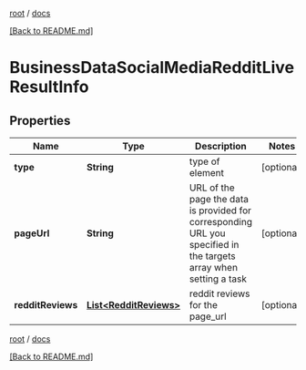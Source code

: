 [root](./../ "root") / [docs](./ "docs")

[[Back to README.md]](./../README.md "[Back to README.md]")

# BusinessDataSocialMediaRedditLiveResultInfo

## Properties

| Name | Type | Description | Notes |
|------------ | ------------- | ------------- | -------------|
|**type** | **String** | type of element |  [optional] |
|**pageUrl** | **String** | URL of the page the data is provided for corresponding URL you specified in the targets array when setting a task |  [optional] |
|**redditReviews** | [**List&lt;RedditReviews&gt;**](RedditReviews.md) | reddit reviews for the page_url |  [optional] |

[root](./../ "root") / [docs](./ "docs")

[[Back to README.md]](./../README.md "[Back to README.md]")